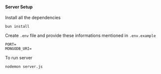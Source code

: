 #### Server Setup

Install all the dependencies

```
bun install
```

Create `.env` file and provide these informations mentioned in `.env.example`

```
PORT=
MONGODB_URI=
```

To run server

```
nodemon server.js
```
